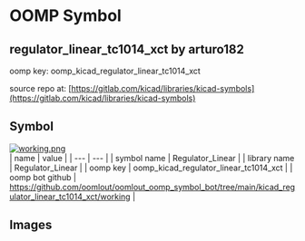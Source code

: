 # OOMP Symbol  
## regulator_linear_tc1014_xct  by arturo182  
  
oomp key: oomp_kicad_regulator_linear_tc1014_xct  
  
source repo at: [https://gitlab.com/kicad/libraries/kicad-symbols](https://gitlab.com/kicad/libraries/kicad-symbols)  
## Symbol  
  
[![working.png](working_600.png)](working.png)  
| name | value | 
| --- | --- | 
| symbol name | Regulator_Linear | 
| library name | Regulator_Linear | 
| oomp key | oomp_kicad_regulator_linear_tc1014_xct | 
| oomp bot github | https://github.com/oomlout/oomlout_oomp_symbol_bot/tree/main/kicad_regulator_linear_tc1014_xct/working | 
## Images  
